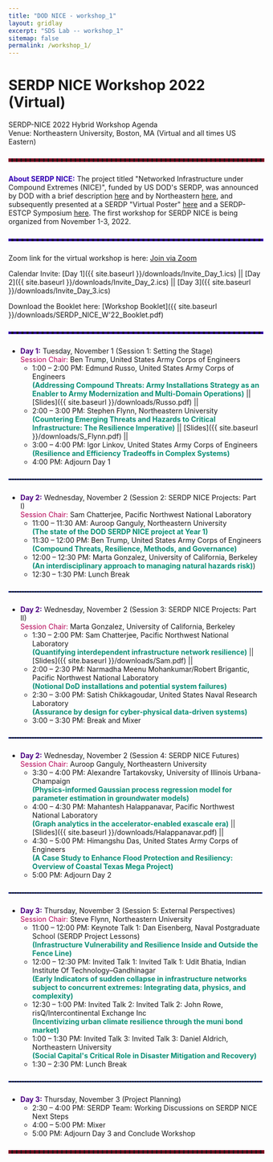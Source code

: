 ```yaml
---
title: "DOD NICE - workshop_1"
layout: gridlay
excerpt: "SDS Lab -- workshop_1"
sitemap: false
permalink: /workshop_1/
---
```

<!-- 
Jump to [US Patents](#us-patents) to see our Patents. -->

# SERDP NICE Workshop 2022 (Virtual)

SERDP-NICE 2022 Hybrid Workshop Agenda\
Venue: Northeastern University, Boston, MA (Virtual and all times US Eastern)

<hr style="border: 3px dashed #800020; width: 100%; margin: auto; margin-top: 5%; margin-bottom: 5%">

<span style="color:#3202b5">**About SERDP NICE:**</span> The project titled "Networked Infrastructure under Compound Extremes (NICE)", funded by US DOD's SERDP, was announced by DOD with a brief description [here](https://serdp-estcp.org/projects/details/4fac77f3-2966-49c4-b3b5-a91593cec6a2) and by Northeastern [here](https://coe.northeastern.edu/news/ganguly-to-lead-3m-serdp-grant-for-networked-infrastructures-under-compound-extremes/), and subsequently presented at a SERDP "Virtual Poster" [here](https://www.youtube.com/watch?v=BRsifIgUdHA) and a SERDP-ESTCP Symposium [here](https://www.youtube.com/watch?v=_I4a2t24_88). The first workshop for SERDP NICE is being organized from November 1-3, 2022.

<hr style="border: 2px dashed #3202b5; width: 100%; margin: auto; margin-top: 5%; margin-bottom: 5%">

Zoom link for the virtual workshop is here: [Join via Zoom](https://northeastern.zoom.us/j/99258846120)

Calendar Invite: [Day 1]({{ site.baseurl }}/downloads/Invite_Day_1.ics) &#124;&#124; [Day 2]({{ site.baseurl }}/downloads/Invite_Day_2.ics) &#124;&#124; [Day 3]({{ site.baseurl }}/downloads/Invite_Day_3.ics)

Download the Booklet here: [Workshop Booklet]({{ site.baseurl }}/downloads/SERDP_NICE_W'22_Booklet.pdf)

<hr style="border: 2px dashed #3202b5; width: 100%; margin: auto; margin-top: 5%; margin-bottom: 5%">

<!-- <hr style="height:4px;border-width:1;color:gray;background-color:gray"> -->

* <span style="color:#4B0082">**Day 1:**</span> Tuesday, November 1 (Session 1: Setting the Stage)\
<span style="color:#b50255">Session Chair:</span> Ben Trump, United States Army Corps of Engineers
  * 1:00 – 2:00 PM: Edmund Russo, United States Army Corps of Engineers\
<span style="color:#0a8f76">**(Addressing Compound Threats: Army Installations Strategy as an Enabler to Army Modernization and Multi-Domain Operations)**</span> &#124;&#124; [Slides]({{ site.baseurl }}/downloads/Russo.pdf) &#124;&#124;
  * 2:00 – 3:00 PM: Stephen Flynn, Northeastern University\
<span style="color:#0a8f76">**(Countering Emerging Threats and Hazards to Critical Infrastructure: The Resilience Imperative)**</span> &#124;&#124; [Slides]({{ site.baseurl }}/downloads/S_Flynn.pdf) &#124;&#124;
  * 3:00 – 4:00 PM: Igor Linkov, United States Army Corps of Engineers \
<span style="color:#0a8f76">**(Resilience and Efficiency Tradeoffs in Complex Systems)**</span>
  * 4:00 PM: Adjourn Day 1

<hr style="border: 1px dashed #2137b0; width: 100%; margin: auto; margin-top: 5%; margin-bottom: 5%">

* <span style="color:#4B0082">**Day 2:**</span> Wednesday, November 2 (Session 2: SERDP NICE Projects: Part I)\
<span style="color:#b50255">Session Chair:</span> Sam Chatterjee, Pacific Northwest National Laboratory
  * 11:00 – 11:30 AM: Auroop Ganguly, Northeastern University \
<span style="color:#0a8f76">**(The state of the DOD SERDP NICE project at Year 1)**</span>
  * 11:30 – 12:00 PM: Ben Trump, United States Army Corps of Engineers \
<span style="color:#0a8f76">**(Compound Threats, Resilience, Methods, and Governance)**</span>
  * 12:00 – 12:30 PM: Marta Gonzalez, University of California, Berkeley \
<span style="color:#0a8f76">**(An interdisciplinary  approach to managing natural hazards risk)**</span>)
  * 12:30 – 1:30 PM: Lunch Break


<hr style="border: 1px dashed #2137b0; width: 100%; margin: auto; margin-top: 5%; margin-bottom: 5%">

* <span style="color:#4B0082">**Day 2:**</span> Wednesday, November 2 (Session 3: SERDP NICE Projects: Part II)\
<span style="color:#b50255">Session Chair:</span> Marta Gonzalez, University of California, Berkeley
  * 1:30 – 2:00 PM: Sam Chatterjee, Pacific Northwest National Laboratory \
<span style="color:#0a8f76">**(Quantifying interdependent infrastructure network resilience)**</span> &#124;&#124; [Slides]({{ site.baseurl }}/downloads/Sam.pdf) &#124;&#124;
  * 2:00 – 2:30 PM: Narmadha Meenu Mohankumar/Robert Brigantic, Pacific Northwest National Laboratory \
<span style="color:#0a8f76">**(Notional DoD installations and potential system failures)**</span>
  * 2:30 – 3:00 PM: Satish Chikkagoudar, United States Naval Research Laboratory\
<span style="color:#0a8f76">**(Assurance by design for cyber-physical data-driven systems)**</span>
  * 3:00 – 3:30 PM: Break and Mixer

<hr style="border: 1px dashed #2137b0; width: 100%; margin: auto; margin-top: 5%; margin-bottom: 5%">

* <span style="color:#4B0082">**Day 2:**</span> Wednesday, November 2 (Session 4: SERDP NICE Futures)\
<span style="color:#b50255">Session Chair:</span> Auroop Ganguly, Northeastern University
  * 3:30 – 4:00 PM: Alexandre Tartakovsky, University of Illinois Urbana-Champaign \
<span style="color:#0a8f76">**(Physics-informed Gaussian process regression model for parameter estimation in groundwater models)**</span>
  * 4:00 – 4:30 PM: Mahantesh Halappanavar, Pacific Northwest National Laboratory \
<span style="color:#0a8f76">**(Graph analytics in the accelerator-enabled exascale era)**</span> &#124;&#124; [Slides]({{ site.baseurl }}/downloads/Halappanavar.pdf) &#124;&#124;
  * 4:30 – 5:00 PM: Himangshu Das, United States Army Corps of Engineers \
<span style="color:#0a8f76">**(A Case Study to Enhance Flood Protection and Resiliency: Overview of Coastal Texas Mega Project)**</span>
  * 5:00 PM: Adjourn Day 2

<hr style="border: 1px dashed #2137b0; width: 100%; margin: auto; margin-top: 5%; margin-bottom: 5%">

* <span style="color:#4B0082">**Day 3:**</span> Thursday, November 3 (Session 5: External Perspectives)\
<span style="color:#b50255">Session Chair:</span> Steve Flynn, Northeastern University
  * 11:00 – 12:00 PM: Keynote Talk 1: Dan Eisenberg, Naval Postgraduate School (SERDP Project Lessons)\
<span style="color:#0a8f76">**(Infrastructure Vulnerability and Resilience Inside and Outside the Fence Line)**</span>
  * 12:00 – 12:30 PM: Invited Talk 1: Invited Talk 1: Udit Bhatia, Indian Institute Of Technology–Gandhinagar \
<span style="color:#0a8f76">**(Early Indicators of sudden collapse in infrastructure networks subject to concurrent  extremes: Integrating data, physics, and complexity)**</span>
  * 12:30 – 1:00 PM: Invited Talk 2: Invited Talk 2: John Rowe, risQ/Intercontinental Exchange Inc\
<span style="color:#0a8f76">**(Incentivizing urban climate resilience through the muni bond market)**</span>
  * 1:00 – 1:30 PM: Invited Talk 3: Invited Talk 3: Daniel Aldrich, Northeastern University \
<span style="color:#0a8f76">**(Social Capital's Critical Role in Disaster Mitigation and Recovery)**</span>
  * 1:30 – 2:30 PM: Lunch Break

<hr style="border: 1px dashed #2137b0; width: 100%; margin: auto; margin-top: 5%; margin-bottom: 5%">

* <span style="color:#4B0082">**Day 3:**</span> Thursday, November 3 (Project Planning)
  * 2:30 – 4:00 PM: SERDP Team: Working Discussions on SERDP NICE Next Steps
  * 4:00 – 5:00 PM: Mixer
  * 5:00 PM: Adjourn Day 3 and Conclude Workshop

<hr style="border: 3px dashed #800020; width: 100%; margin: auto; margin-top: 5%; margin-bottom: 5%">

